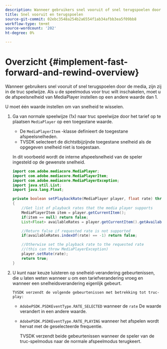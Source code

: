 ```yaml
---
description: Wanneer gebruikers snel vooruit of snel terugspoelen door de media, zijn zij in de truc spelwijze. Als u de speelmodus voor truc wilt inschakelen, moet u de afspeelsnelheid van MediaPlayer instellen op een andere waarde dan 1.
title: Snel vooruit en terugspoelen
source-git-commit: 02ebc3548a254b2a6554f1ab34afbb3ea5f09bb8
workflow-type: tm+mt
source-wordcount: '202'
ht-degree: 0%

---
```


# Overzicht {#implement-fast-forward-and-rewind-overview}

Wanneer gebruikers snel vooruit of snel terugspoelen door de media, zijn zij in de truc spelwijze. Als u de speelmodus voor truc wilt inschakelen, moet u de afspeelsnelheid van MediaPlayer instellen op een andere waarde dan 1.

U moet één waarde instellen om van snelheid te wisselen.

1. Ga van normale speelwijze (1x) naar truc speelwijze door het tarief op te plaatsen `MediaPlayer` op een toegestane waarde.

   * De `MediaPlayerItem` -klasse definieert de toegestane afspeelsnelheden.
   * TVSDK selecteert de dichtstbijzijnde toegestane snelheid als de opgegeven snelheid niet is toegestaan.

   In dit voorbeeld wordt de interne afspeelsnelheid van de speler ingesteld op de gewenste snelheid.

   ```java
   import com.adobe.mediacore.MediaPlayer; 
   import com.adobe.mediacore.MediaPlayerItem; 
   import com.adobe.mediacore.MediaPlayerException; 
   import java.util.List; 
   import java.lang.Float; 
   
   private boolean setPlaybackRate(MediaPlayer player, float rate) throws MediaPlayerException  
   { 
       //Get list of playback rates that the media player supports 
       MediaPlayerItem item = player.getCurrentItem(); 
       if(item == null) return false; 
       List<Float> availableRates = player.getCurrentItem().getAvailablePlaybackRates(); 
   
       //Return false if requested rate is not supported 
       if(availableRates.indexOf(rate) == -1) return false; 
   
       //Otherwise set the playback rate to the requested rate  
       //(this can throw MediaPlayerException) 
       player.setRate(rate); 
       return true; 
   }
   ```

1. U kunt naar keuze luisteren op snelheid-verandering gebeurtenissen, die u laten weten wanneer u om een tariefverandering vroeg en wanneer een snelheidsverandering eigenlijk gebeurt.

       TVSDK verzendt de volgende gebeurtenissen met betrekking tot truc-play:
   
   * `AdobePSDK.PSDKEventType.RATE_SELECTED` wanneer de `rate` De waarde verandert in een andere waarde.

   * `AdobePSDK.PSDKEventType.RATE_PLAYING` wanneer het afspelen wordt hervat met de geselecteerde frequentie.

     TVSDK verzendt beide gebeurtenissen wanneer de speler van de truc-spelmodus naar de normale afspeelmodus terugkeert.
